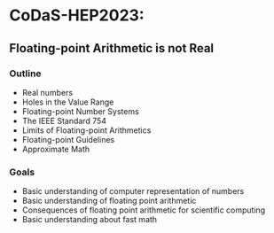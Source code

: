 # CoDaS-HEP2023:
## Floating-point Arithmetic is not Real
### Outline
* Real numbers
* Holes in the Value Range
* Floating-point Number Systems
* The IEEE Standard 754
* Limits of Floating-point Arithmetics
* Floating-point Guidelines
* Approximate Math
### Goals
* Basic understanding of computer representation of numbers
* Basic understanding of floating point arithmetic
* Consequences of floating point arithmetic for scientific computing
* Basic understanding about fast math 
